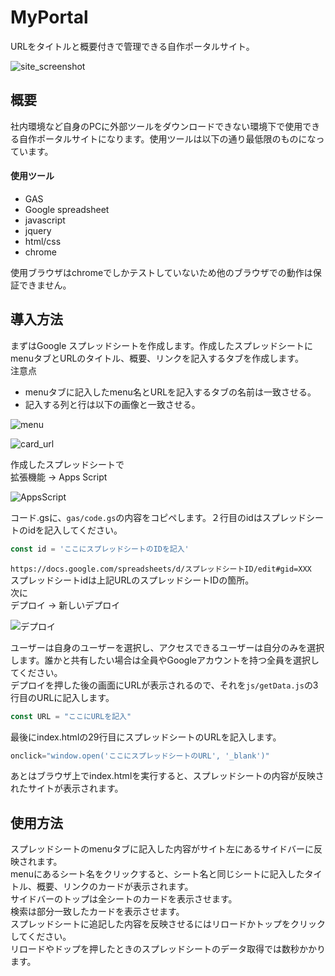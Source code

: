 # MyPortal

 URLをタイトルと概要付きで管理できる自作ポータルサイト。

![site_screenshot](https://user-images.githubusercontent.com/54978940/191934532-3102a70a-1f0b-4969-ab8c-cb94f5882d42.png)

## 概要

社内環境など自身のPCに外部ツールをダウンロードできない環境下で使用できる自作ポータルサイトになります。使用ツールは以下の通り最低限のものになっています。

#### 使用ツール

- GAS
- Google spreadsheet
- javascript
- jquery
- html/css
- chrome

使用ブラウザはchromeでしかテストしていないため他のブラウザでの動作は保証できません。

## 導入方法

 まずはGoogle スプレッドシートを作成します。作成したスプレッドシートにmenuタブとURLのタイトル、概要、リンクを記入するタブを作成します。<br>
注意点

- menuタブに記入したmenu名とURLを記入するタブの名前は一致させる。
- 記入する列と行は以下の画像と一致させる。

 ![menu](https://user-images.githubusercontent.com/54978940/191066944-9205d429-62c3-4ada-b9b9-437fbe03d29c.png)

 ![card_url](https://user-images.githubusercontent.com/54978940/191067022-565a8ebf-724f-432c-8004-5e5b67201a1b.png)

 作成したスプレッドシートで<br>
 拡張機能 -> Apps Script

 ![AppsScript](https://user-images.githubusercontent.com/54978940/191069118-d32895d0-ee8b-4a6f-9e40-82510ce512cf.png)

 コード.gsに、`gas/code.gs`の内容をコピペします。２行目のidはスプレッドシートのidを記入してください。

```javascript
const id = 'ここにスプレッドシートのIDを記入'
```

`https://docs.google.com/spreadsheets/d/スプレッドシートID/edit#gid=XXX` <br>
スプレッドシートidは上記URLのスプレッドシートIDの箇所。<br>
次に<br>
 デプロイ -> 新しいデプロイ

![デプロイ](https://user-images.githubusercontent.com/54978940/191069518-00d1715d-a5de-4190-99bf-fc0dc2163eb4.png)

ユーザーは自身のユーザーを選択し、アクセスできるユーザーは自分のみを選択します。誰かと共有したい場合は全員やGoogleアカウントを持つ全員を選択してください。<br>
デプロイを押した後の画面にURLが表示されるので、それを`js/getData.js`の3行目のURLに記入します。

```javascript
const URL = "ここにURLを記入"
```

最後にindex.htmlの29行目にスプレッドシートのURLを記入します。

```javascript
onclick="window.open('ここにスプレッドシートのURL', '_blank')"
```

あとはブラウザ上でindex.htmlを実行すると、スプレッドシートの内容が反映されたサイトが表示されます。

## 使用方法

スプレッドシートのmenuタブに記入した内容がサイト左にあるサイドバーに反映されます。<br>
menuにあるシート名をクリックすると、シート名と同じシートに記入したタイトル、概要、リンクのカードが表示されます。<br>
サイドバーのトップは全シートのカードを表示させます。<br>
検索は部分一致したカードを表示させます。<br>
スプレッドシートに追記した内容を反映させるにはリロードかトップをクリックしてください。<br>
リロードやドップを押したときのスプレッドシートのデータ取得では数秒かかります。
